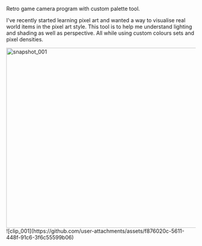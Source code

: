 Retro game camera program with custom palette tool.

I've recently started learning pixel art and wanted a way to visualise real world items in the pixel art style. 
This tool is to help me understand lighting and shading as well as perspective. All while using custom colours sets and pixel densities. 



<img width="640" height="480" alt="snapshot_001" src="https://github.com/user-attachments/assets/4e3dc119-d3d2-4fc7-8043-129d3e7a5f79" />
![clip_001](https://github.com/user-attachments/assets/f876020c-5611-448f-91c6-3f6c55599b06)
